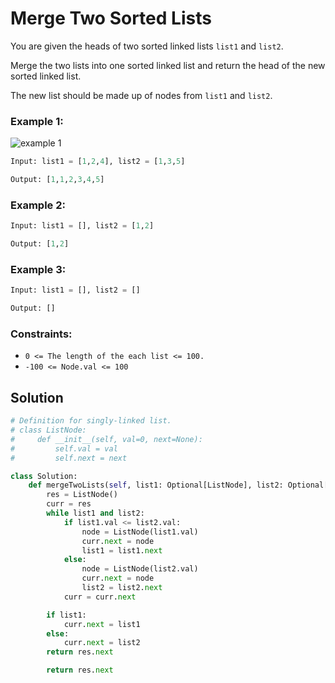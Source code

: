 # Merge Two Sorted Lists   
You are given the heads of two sorted linked lists `list1` and `list2`.

Merge the two lists into one sorted linked list and return the head of the new sorted linked list.

The new list should be made up of nodes from `list1` and `list2`.

### Example 1:

![example 1](https://imagedelivery.net/CLfkmk9Wzy8_9HRyug4EVA/51adfea9-493a-4abb-ece7-fbb359d1c800/public)

```python
Input: list1 = [1,2,4], list2 = [1,3,5]

Output: [1,1,2,3,4,5]
```

### Example 2:
```python
Input: list1 = [], list2 = [1,2]

Output: [1,2]
```

### Example 3:
```python
Input: list1 = [], list2 = []

Output: []
```

### Constraints:
- `0 <= The length of the each list <= 100.`
- `-100 <= Node.val <= 100`

## Solution
```python
# Definition for singly-linked list.
# class ListNode:
#     def __init__(self, val=0, next=None):
#         self.val = val
#         self.next = next

class Solution:
    def mergeTwoLists(self, list1: Optional[ListNode], list2: Optional[ListNode]) -> Optional[ListNode]:
        res = ListNode()
        curr = res
        while list1 and list2:
            if list1.val <= list2.val:
                node = ListNode(list1.val)
                curr.next = node
                list1 = list1.next
            else:
                node = ListNode(list2.val)
                curr.next = node
                list2 = list2.next
            curr = curr.next

        if list1:
            curr.next = list1
        else:
            curr.next = list2
        return res.next

        return res.next
```